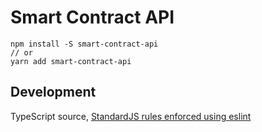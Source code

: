 # Smart Contract API
```
npm install -S smart-contract-api
// or
yarn add smart-contract-api
```

## Development
TypeScript source, [StandardJS rules enforced using eslint](https://standardjs.com/#can-i-use-a-javascript-language-variant-like-flow-or-typescript)